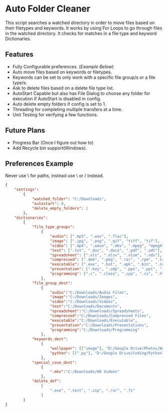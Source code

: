 # Auto Folder Cleaner

This script searches a watched directory in order to move files based on their filetypes and keywords.
It works by using For Loops to go through files in the watched directory.
It checks for matches in a file type and keyword Dictionaries.

## Features

* Fully Configurable preferences. (_Example Below_)
* Auto move files based on keywords or filetypes.
* Keywords can be set to only work with a specific file group/s or a file type/s.
* Ask to delete files based on a delete file type list.
* AutoStart Capable but also has File Dialog to choose any folder for execution if AutoStart is disabled in config.
* Auto delete empty folders if config is set to 1.
* Threading for completing multiple transfers at a time.
* Unit Testing for verifying a few functions.

## Future Plans

* Progress Bar (Once I figure out how to)
* Add Recycle bin support(Windows).

## Preferences Example

Never use \ for paths, instead use \\ or / instead.

```json
{
    "settings":
        {
            "watched_folder": "C:/Downloads",
            "autostart": 0,
            "delete_empty_folders": 1
        },
    "dictionaries":
        {
            "file_type_groups":
                {
                    "audio": [".mp3", ".wav", ".flac"],
                    "image": [".jpg", ".png", ".gif", "tiff", "tif"],
                    "video": [".mp4", ".wave", ".mkv", ".mpeg", "mpeg4", ".avi", ".mpeg4", ".avi", ".wmv"],
                    "text": [".txt", ".doc", ".docx", ".pdf", ".odt"],
                    "spreadsheet": [".xls", ".xlsx", ".xlsm", ".ods"],
                    "compressed": [".deb", ".pkg", ".rar", ".rpm", ".tar", ".gz", ".z", ".zip"],
                    "executable": [".exe", ".bat", ".apk", ".bin", ".com", ".jar", ".msi", ".wsf"],
                    "presentation": [".key", ".odp", ".pps", ".ppt", ".pptx"],
                    "programming": [".c", ".class", ".cpp", ".cs", ".h", ".java", ".php", ".py", ".sh", ".swift", ".vb"]
                },
            "file_group_dest":
                {
                    "audio":"C:/Downloads/Audio Files",
                    "image":"C:/Downloads/Images",
                    "video":"C:/Downloads/Videos",
                    "text":"C:/Downloads/Documents",
                    "spreadsheet":"C:/Downloads/Spreadsheets",
                    "compressed":"C:/Downloads/Compressed Files",
                    "executable":"C:/Downloads/Executable",
                    "presentation":"C:/Downloads/Presentations",
                    "programming":"C:/Downloads/Programming"
                },
            "keywords_dest":
                {
                    "wallpaper": [["image"], "D:/Google Drive/Photos/Wallpapers"],
                    "python": [[".py"], "D:/Google Drive/Coding/Python"]
                },
            "special_case_dest":
                {
                    ".mkv":"C:/Downloads/HD Videos"
                },
            "delete_def":
                [
                    ".exe", ".test", ".zip", ".rar", ".7z"
                ]
        }
}

```
